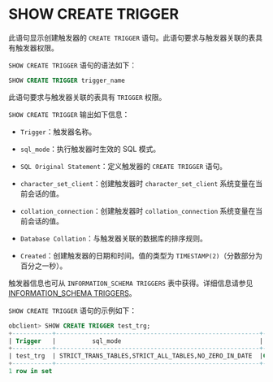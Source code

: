 SHOW CREATE TRIGGER 
========================================

此语句显示创建触发器的 `CREATE TRIGGER` 语句。此语句要求与触发器关联的表具有触发器权限。

`SHOW CREATE TRIGGER` 语句的语法如下：

```sql
SHOW CREATE TRIGGER trigger_name﻿
```



此语句要求与触发器关联的表具有 `TRIGGER` 权限。

`SHOW CREATE TRIGGER` 输出如下信息：

* `Trigger`：触发器名称。

  

* `sql_mode`：执行触发器时生效的 SQL 模式。

  

* `SQL Original Statement`：定义触发器的 `CREATE TRIGGER` 语句。

  

* `character_set_client`：创建触发器时 `character_set_client` 系统变量在当前会话的值。

  

* `collation_connection`：创建触发器时 `collation_connection` 系统变量在当前会话的值。

  

* `Database Collation`：与触发器关联的数据库的排序规则。

  

* `Created`：创建触发器的日期和时间。值的类型为 `TIMESTAMP(2)`（分数部分为百分之一秒）。

  




触发器信息也可从 `INFORMATION_SCHEMA TRIGGERS` 表中获得。详细信息请参见 [INFORMATION_SCHEMA TRIGGERS](../8.information_schema-dictionary-view/3.information_schema-triggers.md)。

`SHOW CREATE TRIGGER` 语句的示例如下：

```sql
obclient> SHOW CREATE TRIGGER test_trg;
+-----------+--------------------------------------------------------+-------------------------------------------------------------------------------------------------------------------------------------------------------------------------------+-----------------------+----------------------+--------------------+
| Trigger   |          sql_mode                                      |                              SQL Original Statement                                                                                                                           | character_set_client  | collation_connection | Database Collation |
+-----------+--------------------------------------------------------+-------------------------------------------------------------------------------------------------------------------------------------------------------------------------------+-----------------------+----------------------+--------------------+
| test_trg  | STRICT_TRANS_TABLES,STRICT_ALL_TABLES,NO_ZERO_IN_DATE  |CREATE TRIGGER test_trg BEFORE UPDATE ON test FOR EACH ROW BEGIN IF NEW.user_num < 1 THENSET NEW.user_num  = 1; ELSEIF NEW.user_num > 45 THEN SET NEW.user_num= 45; END IF;END |       utf8mb4         | utf8mb4              | utf8mb4            |
+-----------+--------------------------------------------------------+-------------------------------------------------------------------------------------------------------------------------------------------------------------------------------+-----------------------+----------------------+--------------------+
1 row in set
```


